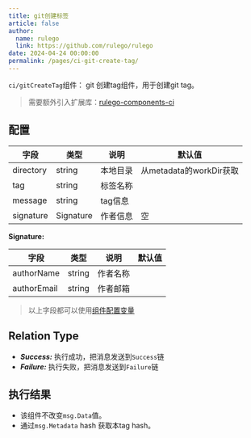 ```yaml
---
title: git创建标签
article: false
author: 
  name: rulego
  link: https://github.com/rulego/rulego
date: 2024-04-24 00:00:00
permalink: /pages/ci-git-create-tag/
---
```


`ci/gitCreateTag`组件：<Badge text="v0.25.0+"/> git 创建tag组件，用于创建git tag。

>需要额外引入扩展库：[rulego-components-ci](https://github.com/rulego/rulego-components-ci)

## 配置

| 字段        | 类型        | 说明    | 默认值                 |
|-----------|-----------|-------|---------------------|
| directory | string    | 本地目录  | 从metadata的workDir获取 |
| tag       | string    | 标签名称  |                     |
| message   | string    | tag信息 |                     |
| signature | Signature | 作者信息  | 空                   |

**Signature:**

| 字段          | 类型     | 说明   | 默认值 |
|-------------|--------|------|-----|
| authorName  | string | 作者名称 |     |
| authorEmail | string | 作者邮箱 |     |

> 以上字段都可以使用[组件配置变量](/pages/baa05c/)

## Relation Type

- ***Success:*** 执行成功，把消息发送到`Success`链
- ***Failure:*** 执行失败，把消息发送到`Failure`链

## 执行结果

- 该组件不改变`msg.Data`值。
- 通过`msg.Metadata` hash 获取本tag hash。
